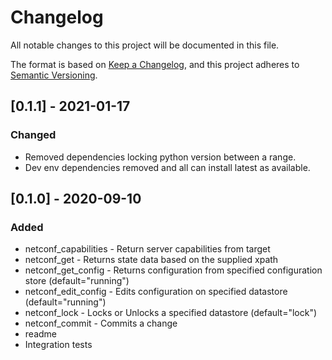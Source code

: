 # Changelog

All notable changes to this project will be documented in this file.

The format is based on [Keep a Changelog](https://keepachangelog.com/en/1.0.0/),
and this project adheres to [Semantic Versioning](https://semver.org/spec/v2.0.0.html).

## [0.1.1] - 2021-01-17

### Changed

- Removed dependencies locking python version between a range.
- Dev env dependencies removed and all can install latest as available.

## [0.1.0] - 2020-09-10

### Added

- netconf_capabilities - Return server capabilities from target
- netconf_get - Returns state data based on the supplied xpath
- netconf_get_config - Returns configuration from specified configuration store (default="running")
- netconf_edit_config - Edits configuration on specified datastore (default="running")
- netconf_lock - Locks or Unlocks a specified datastore (default="lock")
- netconf_commit - Commits a change
- readme
- Integration tests

